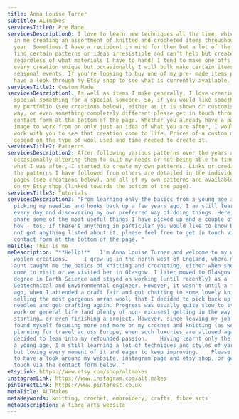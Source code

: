 ```yaml
---
title: Anna Louise Turner
subtitle: ALTmakes
servicesTitle0: Pre Made
servicesDescription0: I love to learn new techniques all the time, which results
  in me creating an assortment of knitted and crocheted items throughout the
  year. Sometimes I have a recipient in mind for them but a lot of the time I
  find certain patterns or ideas irresistible and can't help but create them -
  regardless of what materials I have to hand! I tend to make one offs to make
  every creation unique but occasionally I will bulk make certain items for
  seasonal events. If you're looking to buy one of my pre- made items please
  have a look through my Etsy shop to see what is currently available.
servicesTitle1: Custom Made
servicesDescription1: As well as items I make generally, I love creating that
  special something for a special someone. So, if you would like something from
  my portfolio (see creations below), either as it is shown or customised in any
  way, or even something completely different please get in touch through the
  contact form at the bottom of the page. Whether you already have a pattern, an
  image to work from or only just an idea of what you are after, I would love to
  work with you to see that creation come to life. Prices of a custom make will
  depend on the type of wool used and time needed to create it.
servicesTitle2: Patterns
servicesDescription2: After following various patterns over the years and either
  occasionally altering them to suit my needs or not being able to find exactly
  what I was after, I started to create my own patterns. Links or credits to all
  the patterns I have followed from others are detailed in the individual item
  pages (see creations below), and all of my own patterns are available to buy
  on my Etsy shop (linked towards the bottom of the page).
servicesTitle3: Tutorials
servicesDescription3: "From learning only the basics from a young age and not
  picking my needles and hooks back up a few years ago, I am still learning
  every day and discovering my own preferred way of doing things. Here, I will
  share some of the most useful things I have picked up and a couple of tips and
  how - tos. If there's anything in particular you would like to know but I've
  not got anything listed about it, please feel free to get in touch via the
  contact form at the bottom of the page. "
meTitle: This is me
meDescription: "**Hello!**   I'm Anna Louise Turner and welcome to my website of
  woolen creations.     I grew up in the north west of England, where my great
  aunt taught me the basics of knitting and crocheting, either when she would
  come to visit or we visited her in Glasgow. I later moved to Glasgow to do my
  degree in Earth Science and stayed on working (until recently) as a
  Geotechnical and Environmental engineer. However, it wasn't until a few years
  ago, when I attended a craft fair and got chatting to some lovely knitters
  selling the most gorgeous arran wool, that I decided to pick back up my
  needles and get crafting again. Progress was usually quite slow to start, with
  work or general life (and plenty of non- excuses) getting in the way of
  starting… or even finishing a project. However, since leaving my job in 2020 I
  found myself focusing more and more on my crochet and knitting (as well as
  planning for travel across Europe, when such luxuries are allowed again) and
  decided to lean into my refounded passion.    Having learnt only the basics at
  a young age, I’m still learning a lot of techniques and styles of yarn work
  but loving every moment of it and eager to keep improving.    Please feel free
  to have a look around my website, instagram page and etsy shop, or get in
  touch via the contact form below. "
etsyLink: https://www.etsy.com/shop/altmakes
instagramLink: https://www.instagram.com/alt.makes
pinterestLink: https://www.pinterest.co.uk
metaTitle: ALTMakes
metaKeywords: knitting, crochet, embroidery, crafts, fibre arts
metaDescription: A fibre arts website
---
```

